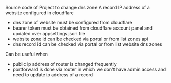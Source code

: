 Source code of Project to change dns zone A record IP address of a website configured in cloudflare

- dns zone of website must be configured from cloudflare
- bearer token must be obtained from cloudflare account panel and updated over appsettings.json file
- website zone id can be checked via portal or from list zones api
- dns record id can be checked via portal or from list website dns zones


Can be useful when
- public ip address of router is changed frequently
- portforward is done via router in which we don't have admin access and need to update ip address of a record 
